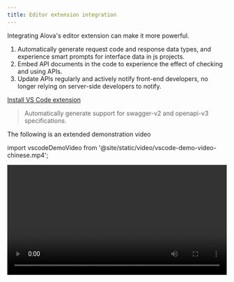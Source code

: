 ```yaml
---
title: Editor extension integration
---
```


Integrating Alova's editor extension can make it more powerful.

1. Automatically generate request code and response data types, and experience smart prompts for interface data in js projects.
2. Embed API documents in the code to experience the effect of checking and using APIs.
3. Update APIs regularly and actively notify front-end developers, no longer relying on server-side developers to notify.

<a className="button button--primary" href="vscode:extension/Alova.alova-vscode-extension">Install VS Code extension</a>

> Automatically generate support for swagger-v2 and openapi-v3 specifications.

The following is an extended demonstration video

import vscodeDemoVideo from '@site/static/video/vscode-demo-video-chinese.mp4';

<video width="100%" controls controlsList="nodownload" src={vscodeDemoVideo} />

## Configuration

When using the extension, you need to specify the input source and output directory from the openapi file, etc. You can create a configuration file in the project root directory, which supports the following formats:

1. `alova.config.cjs`: a commonjs-standard configuration file, using `module.exports` to export the configuration.

2. `alova.config.js`: an ESModule-standard configuration file, using `export default` to export the configuration.

3. `alova.config.ts`: a configuration file in typescript format, using `export default` to export the configuration.

> Currently, using `import` or `require` to import other modules is not supported in the configuration file.

The specific configuration parameters are as follows, taking commonjs as an example.

```js
// alova.config.js
module.exports = {
  // API generation setting array, each item represents an automatically generated rule, including the generated input and output directories, standard file addresses, etc.
  generator: [
    // Server 1
    {
      // Input parameter 1: openapi json file url address
      input: 'http://localhost:3000/openapi.json',

      // Input parameter 2: local address with the current project as the relative directory
      // input: 'openapi/api.json'

      // Input parameter 3: When there is no direct reference to the openapi file, it is a document address, and the document type must be specified with the platform parameter
      // input: 'http://192.168.5.123:8080'

      // (Optional) platform is a platform that supports openapi. Currently only swagger is supported. The default is empty
      // When this parameter is specified, the input field only needs to specify the document address without specifying the openapi file
      platform: 'swagger',

      // Output path of interface file and type file. Multiple generators cannot have the same address, otherwise the generated code will overwrite each other.
      output: 'src/api',

      // (Optional) Specify the mediaType of the generated response data. Use this data type to generate the ts format of the response with a 200 status code. The default is application/json.
      responseMediaType: 'application/json',

      // (Optional) Specify the bodyMediaType of the generated request body data. Use this data type to generate the ts format of the request body. The default is application/json.
      bodyMediaType: 'application/json',

      // (Optional) Specify the generated api version. The default is auto. The version of the current project will be determined by the alova version installed in the current project. If the generation is incorrect, you can also customize the specified version.
      version: 'auto',

      /**
       * (Optional) The type of generated code. The optional values ​​are auto/ts/typescript/module/commonjs. The default is auto. The type of the current project will be determined by certain rules. If the generation is incorrect, you can also customize the specified type:
       * ts/typescript: The same meaning, indicating the generation of ts type files
       * module: Generate esModule specification file
       * commonjs: Generate commonjs specification file
       */
      type: 'auto',

      /**
       * Globally exported api name, you can access the automatically generated api globally through this name, the default is `Apis`, it is required when multiple generators are configured, and it cannot be repeated
       */
      global: 'Apis',

      /**
       * (Optional) Filter or convert the generated api interface function, return a new apiDescriptor to generate the api call function, if this function is not specified, the apiDescripor object is not converted
       */
      handleApi: apiDescriptor => {
        // Returning a falsy value means filtering this api
        if (!apiDescriptor.path.startWith('/user')) {
          return;
        }

        apiDescriptor.parameter = apiDescriptor.parameter.filter(
          param => param.in === 'header' && param.name === 'token'
        );
        delete apiDescriptor.requestBody.id;
        apiDescriptor.url = apiDescriptor.url.replace('/user', '');
        return apiDescriptor;
      }
    },

    // Server 2
    {
      // ...
    }
  ],

  // (Optional) Whether to automatically update the interface, enabled by default, check every 5 minutes, closed when false
  autoUpdate: true

  /* You can also configure more detailed parameters
    autoUpdate: {
    // Update when the editor is opened, default false
    launchEditor: true,
    // Automatic update interval, in milliseconds
    interval: 5 * 60 * 1000
    }
  */
};
```

## Call API

The generated API code is accessed by the global `Apis` variable by default. You can enjoy the smart prompts provided by the editor to quickly preview the API information, allowing you to check and use the API.

![Show detailed information of the interface](/img/vscode-api-doc.png)

Where `pet` is the tag of the API, and the API name corresponds to `operationId`.

![](/img/vscode-namespace-operationid.png)

First, you need to import `index.[js/ts]` in the automatically generated directory in the project's entry file.

```js title="main.js"
import './your-generating-api';
```

When using the interface, you can specify the request parameters through `params/pathParams/data/headers`, which will intelligently prompt the parameters required by this interface. In addition, you can also specify other config parameters of the method instance.

```js
useRequest(() =>
  Apis.user.changeProfile({
    // (optional) query parameters
    params: {
      id: 12
    },
    // (optional) path parameters
    pathParams: {
      id2: 20
    },
    // (optional) body parameters
    data: {
      name: 'alova',
      age: 18
    },
    // (optional) header parameters
    headers: {
      'Content-Type': 'application/json'
    },

    // config items supported by other methods
    cacheFor: 100 * 1000,
    transform: response => response.detail
  })
);
```

## Quick access to API

Usually, we cannot know the tag and operationId of each API. In order to quickly access different APIs, you can quickly locate the corresponding API through the description of the target API or the url keyword, and use the trigger word **`a->`** Trigger quick positioning.

### Search by url

![](/img/vscode-query-with-url.png)

### Search by description

![](/img/vscode-query-with-description.png)

### Specify parameters by referring to the interface parameter table

By default, when you access the API function through **`a->`** shortcut, the necessary parameters of this API will be automatically provided. When you call the API function to pass parameters, the vscode editor will automatically pop up the API document for you to fill in the parameters according to the parameter table.

![](/img/vscode-api-call-doc.png)

If you accidentally close the API document pop-up, you can put the cursor on the API function and call it again through the shortcut key `shift+ctrl+space`, and the Mac is `shift+command+space`.

## Set alova parameters

Usually we will set global parameters in `createAlova`. In the automatically generated code, you can go to `${output}/index.[js/ts]` to set it. `${output}` is the `output` directory you specified in the configuration file. This file will not be overwritten when the code is regenerated.

The contents of the `index` file are as follows:

```js
import { createAlova } from 'alova';
import GlobalFetch from 'alova/GlobalFetch';
import vueHook from 'alova/vue';
import { createApis, withConfigType } from './createApis';

// The alova instance corresponding to the current api, you can modify the parameters here.
export const alovaInstance = createAlova({
  baseURL: 'server parameter in openapi file',
  statesHook: vueHook,
  requestAdapter: GlobalFetch(),
  beforeRequest: method => {},
  responded: res => {
    return res.json();
  }
});

// Reusable method parameter configuration
export const $$userConfigMap = withConfigType({});

/**
 * @type {APIS}
 */
const Apis = createApis(alovaInstance, $$userConfigMap);
globalThis.Apis = Apis;
export default Apis;
```

You can write interceptors and replace request adapters as usual in `createAlova`.

One thing to note is that since method instances are automatically generated, you cannot set method parameters such as `transform/cacheFor` directly when creating a method. To achieve the same effect, you can specify the corresponding parameters in `withConfigType({})`.

The following is a comparison example.

```js
// Manually define the calling function
export const useProfile = () =>
  alovaInstance.Get('/user/profile', {
    cacheFor: 100 * 1000,
    transform(data) {
      return data.detail;
    }
  });
```

```js
// Set method parameters for automatically generated code
export const $$userConfigMap = withConfigType({
  'user.profile': {
    cacheFor: 100 * 1000,
    transform(data) {
      return data.detail;
    }
  }
});
```

user is tag, profile is operationId, you can open `${output}/apiDefinitions.[js/ts]` to view all api interface paths.

## Old project migration

If you want to integrate the vscode extension in a project that already uses alova, you need to follow the steps below:

1. Generate code according to the openapi specification file first.

2. Replace the alova instance in `${output}/index.[js/ts]` with the original alova instance code.

3. In the api call function that has been defined in the project, change the import path of the alova instance to `${output}/index.[js/ts]`.

In this way, you can integrate the automatically generated code without changing the original code.

## Notes

1. In a ts project, if you find that vscode cannot correctly prompt, please set `"strictNullChecks": true` in `tsconfig.json`.

2. Sometimes the api will prompt as `any` type, you can try to solve it as follows: Step 1, confirm whether this api is introduced in the entry file, and step 2, restart vscode
